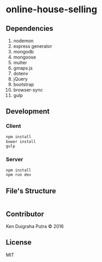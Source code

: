 # online-house-selling

## Dependencies
1. nodemon
2. express generator
3. mongodb
4. mongoose
5. multer
6. gmaps.js
7. dotenv
8. jQuery
9. bootstrap
10. browser-sync
11. gulp

## Development
### Client
```sh
npm install
bower install
gulp
```
### Server
```sh
npm install
npm run dev
```
## File's Structure
```sh
```

## Contributor
Ken Duigraha Putra &copy; 2016

## License
MIT
